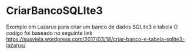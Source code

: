 # CriarBancoSQLIte3
Exemplo em Lazarus para criar um banco de dados SQLite3 e tabela
O codigo foi baseado no seguinte link https://susviela.wordpress.com/2017/03/18/criar-banco-e-tabela-sqlite3-lazarus/

